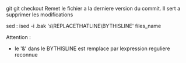 git 
git checkout
	Remet le fichier a la derniere version du commit. Il sert a supprimer les modifications

sed : 
ised -i .bak 's\REPLACETHATLINE\BYTHISLINE\' files_name

Attention :
- le '&' dans le BYTHISLINE est remplace par lexpression reguliere reconnue

